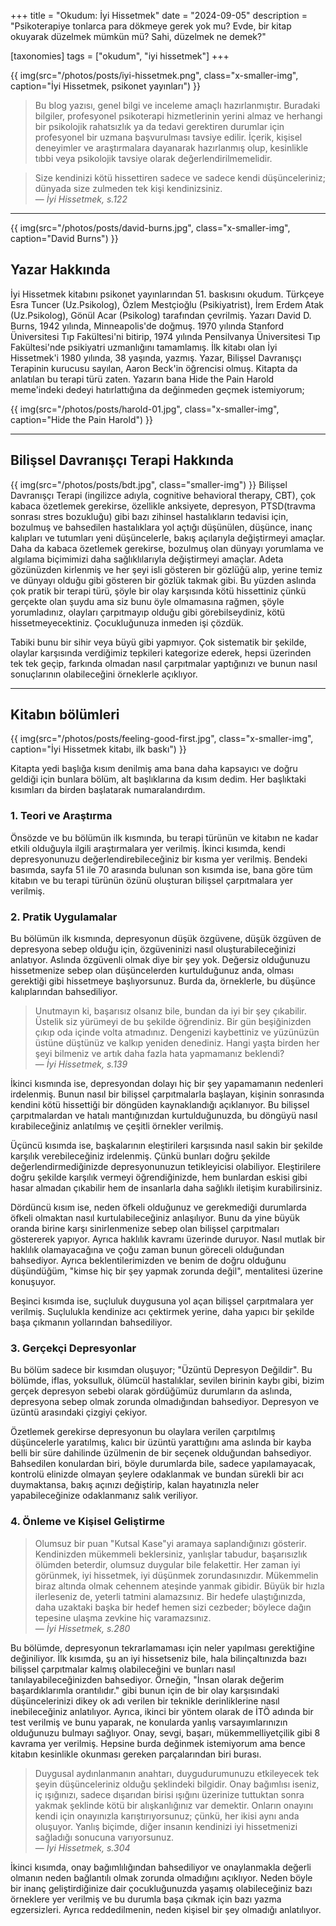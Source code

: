 +++
title = "Okudum: İyi Hissetmek"
date = "2024-09-05"
description = "Psikoterapiye tonlarca para dökmeye gerek yok mu? Evde, bir kitap okuyarak düzelmek mümkün mü? Sahi, düzelmek ne demek?"

[taxonomies]
tags = ["okudum", "iyi hissetmek"]
+++

{{ img(src="/photos/posts/iyi-hissetmek.png", class="x-smaller-img", caption="İyi Hissetmek, psikonet yayınları") }}
> Bu blog yazısı, genel bilgi ve inceleme amaçlı hazırlanmıştır. Buradaki bilgiler, profesyonel psikoterapi hizmetlerinin yerini almaz ve herhangi bir psikolojik rahatsızlık ya da tedavi gerektiren durumlar için profesyonel bir uzmana başvurulması tavsiye edilir. İçerik, kişisel deneyimler ve araştırmalara dayanarak hazırlanmış olup, kesinlikle tıbbi veya psikolojik tavsiye olarak değerlendirilmemelidir.

> Size kendinizi kötü hissettiren sadece ve sadece kendi düşünceleriniz; dünyada size zulmeden tek kişi kendinizsiniz. <br/>— *İyi Hissetmek, s.122*

<hr/>

{{ img(src="/photos/posts/david-burns.jpg", class="x-smaller-img", caption="David Burns") }}
## Yazar Hakkında

İyi Hissetmek kitabını psikonet yayınlarından 51. baskısını okudum. Türkçeye Esra Tuncer (Uz.Psikolog), Özlem Mestçioğlu (Psikiyatrist),
İrem Erdem Atak (Uz.Psikolog), Gönül Acar (Psikolog) tarafından çevrilmiş. Yazarı David D. Burns, 1942 yılında, Minneapolis'de doğmuş. 1970 yılında Stanford Üniversitesi Tıp Fakültesi'ni bitirip, 1974 yılında Pensilvanya Üniversitesi Tıp Fakültesi'nde psikiyatri uzmanlığını tamamlamış. İlk kitabı olan İyi Hissetmek'i 1980 yılında, 38 yaşında, yazmış. Yazar, Bilişsel Davranışçı Terapinin kurucusu sayılan, Aaron Beck'in öğrencisi olmuş. Kitapta da anlatılan bu terapi türü zaten. Yazarın bana Hide the Pain Harold meme'indeki dedeyi hatırlattığına da değinmeden geçmek istemiyorum;

{{ img(src="/photos/posts/harold-01.jpg", class="x-smaller-img", caption="Hide the Pain Harold") }}

<hr/>

## Bilişsel Davranışçı Terapi Hakkında

{{ img(src="/photos/posts/bdt.jpg", class="smaller-img") }}
Bilişsel Davranışçı Terapi (ingilizce adıyla, cognitive behavioral therapy, CBT), çok kabaca özetlemek gerekirse, özellikle anksiyete, depresyon, PTSD(travma sonrası stres bozukluğu) gibi bazı zihinsel hastalıkların  tedavisi için, bozulmuş ve bahsedilen hastalıklara yol açtığı düşünülen, düşünce, inanç kalıpları ve tutumları yeni düşüncelerle, bakış açılarıyla değiştirmeyi amaçlar. Daha da kabaca özetlemek gerekirse, bozulmuş olan dünyayı yorumlama ve algılama biçimimizi daha sağlıklılarıyla değiştirmeyi amaçlar. Adeta gözünüzden kirlenmiş ve her şeyi isli gösteren bir gözlüğü alıp, yerine temiz ve dünyayı olduğu gibi gösteren bir gözlük takmak gibi. Bu yüzden aslında çok pratik bir terapi türü, şöyle bir olay karşısında kötü hissettiniz çünkü gerçekte olan şuydu ama siz bunu öyle olmamasına rağmen, şöyle yorumladınız, olayları çarpıtmayıp olduğu gibi görebilseydiniz, kötü hissetmeyecektiniz. Çocukluğunuza inmeden işi çözdük.

Tabiki bunu bir sihir veya büyü gibi yapmıyor. Çok sistematik bir şekilde, olaylar karşısında verdiğimiz tepkileri kategorize ederek, hepsi üzerinden tek tek geçip, farkında olmadan nasıl çarpıtmalar yaptığınızı ve bunun nasıl sonuçlarının olabileceğini örneklerle açıklıyor. 
<hr/>

## Kitabın bölümleri

{{ img(src="/photos/posts/feeling-good-first.jpg", class="x-smaller-img", caption="İyi Hissetmek kitabı, ilk baskı") }}

Kitapta yedi başlığa kısım denilmiş ama bana daha kapsayıcı ve doğru geldiği için bunlara bölüm, alt başlıklarına da kısım dedim. Her başlıktaki kısımları da birden başlatarak numaralandırdım. 

###  1. Teori ve Araştırma

Önsözde ve bu bölümün ilk kısmında, bu terapi türünün ve kitabın ne kadar etkili olduğuyla ilgili araştırmalara yer verilmiş. İkinci kısımda, kendi depresyonunuzu değerlendirebileceğiniz bir kısma yer verilmiş. Bendeki basımda, sayfa 51 ile 70 arasında bulunan son kısımda ise, bana göre tüm kitabın ve bu terapi türünün özünü oluşturan bilişsel çarpıtmalara yer verilmiş.

### 2. Pratik Uygulamalar

Bu bölümün ilk kısmında, depresyonun düşük özgüvene, düşük özgüven de depresyona sebep olduğu için, özgüveninizi nasıl oluşturabileceğinizi anlatıyor. Aslında özgüvenli olmak diye bir şey yok. Değersiz olduğunuzu hissetmenize sebep olan düşüncelerden kurtulduğunuz anda, olması gerektiği gibi hissetmeye başlıyorsunuz. Burda da, örneklerle, bu düşünce kalıplarından bahsediliyor.

> Unutmayın ki, başarısız olsanız bile, bundan da iyi bir şey çıkabilir. Üstelik siz yürümeyi de bu şekilde öğrendiniz. Bir gün beşiğinizden çıkıp oda içinde volta atmadınız. Dengenizi kaybettiniz ve yüzünüzün üstüne düştünüz ve kalkıp yeniden denediniz. Hangi yaşta birden her şeyi bilmeniz ve artık daha fazla hata yapmamanız beklendi? <br/> — *İyi Hissetmek, s.139*

İkinci kısmında ise, depresyondan dolayı hiç bir şey yapamamanın nedenleri irdelenmiş. Bunun nasıl bir bilişsel çarpıtmalarla başlayan, kişinin sonrasında kendini kötü hissettiği bir döngüden kaynaklandığı açıklanıyor. Bu bilişsel çarpıtmalardan ve hatalı mantığınızdan kurtulduğunuzda, bu döngüyü nasıl kırabileceğiniz anlatılmış ve çeşitli örnekler verilmiş.

Üçüncü kısımda ise, başkalarının eleştirileri karşısında nasıl sakin bir şekilde karşılık verebileceğiniz irdelenmiş. Çünkü bunları doğru şekilde değerlendirmediğinizde depresyonunuzun tetikleyicisi olabiliyor. Eleştirilere doğru şekilde karşılık vermeyi öğrendiğinizde, hem bunlardan eskisi gibi hasar almadan çıkabilir hem de insanlarla daha sağlıklı iletişim kurabilirsiniz.

Dördüncü kısım ise, neden öfkeli olduğunuz ve gerekmediği durumlarda öfkeli olmaktan nasıl kurtulabileceğiniz anlaşılıyor. Bunu da yine büyük oranda birine karşı sinirlenmenize sebep olan bilişsel çarpıtmaları göstererek yapıyor. Ayrıca haklılık kavramı üzerinde duruyor. Nasıl mutlak bir haklılık olamayacağına ve çoğu zaman bunun göreceli olduğundan bahsediyor. Ayrıca beklentilerimizden ve benim de doğru olduğunu düşündüğüm, "kimse hiç bir şey yapmak zorunda değil", mentalitesi üzerine konuşuyor. 

Beşinci kısımda ise, suçluluk duygusuna yol açan bilişsel çarpıtmalara yer verilmiş. Suçlulukla kendinize acı çektirmek yerine, daha yapıcı bir şekilde başa çıkmanın yollarından bahsediliyor. 

### 3. Gerçekçi Depresyonlar

Bu bölüm sadece bir kısımdan oluşuyor; "Üzüntü Depresyon Değildir". Bu bölümde, iflas, yoksulluk, ölümcül hastalıklar, sevilen birinin kaybı gibi, bizim gerçek depresyon sebebi olarak gördüğümüz durumların da aslında, depresyona sebep olmak zorunda olmadığından bahsediyor. Depresyon ve üzüntü arasındaki çizgiyi çekiyor. 

Özetlemek gerekirse depresyonun bu olaylara verilen çarpıtılmış düşüncelerle yaratılmış, kalıcı bir üzüntü yarattığını ama aslında bir kayba belli bir süre dahilinde üzülmenin de bir seçenek olduğundan bahsediyor. Bahsedilen konulardan biri, böyle durumlarda bile, sadece yapılamayacak, kontrolü elinizde olmayan şeylere odaklanmak ve bundan sürekli bir acı duymaktansa, bakış açınızı değiştirip, kalan hayatınızla neler yapabileceğinize odaklanmanız salık veriliyor. 


### 4. Önleme ve Kişisel Geliştirme

> Olumsuz bir puan "Kutsal Kase"yi aramaya saplandığınızı gösterir. Kendinizden mükemmeli beklersiniz, yanlışlar tabudur, başarısızlık ölümden beterdir, olumsuz duygular bile felakettir. Her zaman iyi görünmek, iyi hissetmek, iyi düşünmek zorundasınızdır. Mükemmelin biraz altında olmak cehennem ateşinde yanmak gibidir. Büyük bir hızla ilerleseniz de, yeterli tatmini alamazsınız. Bir hedefe ulaştığınızda, daha uzaktaki başka bir hedef hemen sizi cezbeder; böylece dağın tepesine ulaşma zevkine hiç varamazsınız.  <br/> — *İyi Hissetmek, s.280*

Bu bölümde, depresyonun tekrarlamaması için neler yapılması gerektiğine değiniliyor. İlk kısımda, şu an iyi hissetseniz bile, hala bilinçaltınızda bazı bilişsel çarpıtmalar kalmış olabileceğini ve bunları nasıl tanılayabileceğinizden bahsediyor. Örneğin, "İnsan olarak değerim başardıklarımla orantılıdır." gibi bunun için de bir olay karşısındaki düşüncelerinizi dikey ok adı verilen bir teknikle derinliklerine nasıl inebileceğiniz anlatılıyor. Ayrıca, ikinci bir yöntem olarak de İTÖ adında bir test verilmiş ve bunu yaparak, ne konularda yanlış varsayımlarınızın olduğunuzu bulmayı sağlıyor. Onay, sevgi, başarı, mükemmelliyetçilik gibi 8 kavrama yer verilmiş. Hepsine burda değinmek istemiyorum ama bence kitabın kesinlikle okunması gereken parçalarından biri burası. 

> Duygusal aydınlanmanın anahtarı, duygudurumunuzu etkileyecek tek şeyin düşünceleriniz olduğu şeklindeki bilgidir. Onay bağımlısı iseniz, iç ışığınızı, sadece dışarıdan birisi ışığını üzerinize tuttuktan sonra yakmak şeklinde kötü bir alışkanlığınız var demektir. Onların onayını kendi için onayınızla karıştırıyorsunuz; çünkü, her ikisi aynı anda oluşuyor. Yanlış biçimde, diğer insanın kendinizi iyi hissetmenizi sağladığı sonucuna varıyorsunuz. <br/> — *İyi Hissetmek, s.304*

İkinci kısımda, onay bağımlılığından bahsediliyor ve onaylanmakla değerli olmanın neden bağlantılı olmak zorunda olmadığını açıklıyor. Neden böyle bir inanç geliştirdiğinize dair çocukluğunuzda yaşamış olabileceğiniz bazı örneklere yer verilmiş ve bu durumla başa çıkmak için bazı yazma egzersizleri. Ayrıca reddedilmenin, neden kişisel bir şey olmadığı anlatılıyor.

